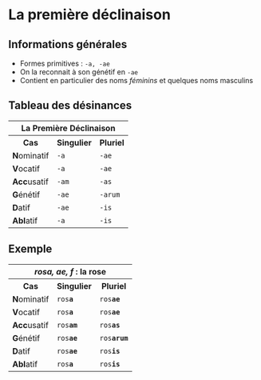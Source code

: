 # La première déclinaison

## Informations générales

* Formes primitives : `-a, -ae`
* On la reconnait à son génétif en `-ae`
* Contient en particulier des noms *féminins* et quelques noms masculins

## Tableau des désinances

<table>
 <tr>
  <th colspan="3">La Première Déclinaison</th>
 </tr>
 <tr>
  <th>Cas</th>
  <th>Singulier</th>
  <th>Pluriel</th>
 </tr>
 <tr>
  <td><b>N</b>ominatif</td>
  <td><code>-a</code></td>
  <td><code>-ae</code></td>
 </tr>
 <tr>
  <td><b>V</b>ocatif</td>
  <td><code>-a</code></td>
  <td><code>-ae</code></td>
 </tr>
 <tr>
  <td><b>Acc</b>usatif</td>
  <td><code>-am</code></td>
  <td><code>-as</code></td>
 </tr>
  <td><b>G</b>énétif</td>
  <td><code>-ae</code></td>
  <td><code>-arum</code></td>
 </tr>
 <tr>
  <td><b>D</b>atif</td>
  <td><code>-ae</code></td>
  <td><code>-is</code></td>
 </tr>
 <tr>
  <td><b>Abl</b>atif</td>
  <td><code>-a</code></td>
  <td><code>-is</code></td>
 </tr>
</table>

## Exemple

<table>
 <tr>
  <th colspan="3"><i>rosa, ae, f</i> : la rose</th>
 </tr>
 <tr>
  <th>Cas</th>
  <th>Singulier</th>
  <th>Pluriel</th>
 </tr>
 <tr>
  <td><b>N</b>ominatif</td>
  <td><code>ros<b>a</b></code></td>
  <td><code>ros<b>ae</b></code></td>
 </tr>
 <tr>
  <td><b>V</b>ocatif</td>
  <td><code>ros<b>a</b></code></td>
  <td><code>ros<b>ae</b></code></td>
 </tr>
 <tr>
  <td><b>Acc</b>usatif</td>
  <td><code>ros<b>am</b></code></td>
  <td><code>ros<b>as</b></code></td>
 </tr>
 <tr>
  <td><b>G</b>énétif</td>
  <td><code>ros<b>ae</b></code></td>
  <td><code>ros<b>arum</b></code></td>
 </tr>
 <tr>
  <td><b>D</b>atif</td>
  <td><code>ros<b>ae</b></code></td>
  <td><code>ros<b>is</b></code></td>
 </tr>
 <tr>
  <td><b>Abl</b>atif</td>
  <td><code>ros<b>a</b></code></td>
  <td><code>ros<b>is</b></code></td>
 </tr>
</table>
